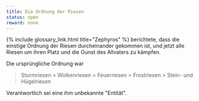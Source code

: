 ```yaml
---
title: Die Ordnung der Riesen
status: open
reward: none
---
```


{% include glossary_link.html title="Zephyros" %} berichtete, dass die einstige Ordnung der Riesen
durcheinander gekommen ist, und jetzt alle Riesen um ihren Platz und die Gunst des Allvaters zu
kämpfen.

Die ursprüngliche Ordnung war

> Sturmriesen > Wolkenriesen > Feuerriesen > Frostriesen > Stein- und Hügelriesen

Verantwortlich sei eine ihm unbekannte "Entität".
